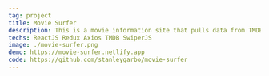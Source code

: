 ```yaml
---
tag: project
title: Movie Surfer
description: This is a movie information site that pulls data from TMDB API. It has a similar interface with netflix in only some part. 
techs: ReactJS Redux Axios TMDB SwiperJS
image: ./movie-surfer.png
demo: https://movie-surfer.netlify.app
code: https://github.com/stanleygarbo/movie-surfer
---
```



